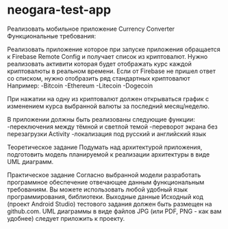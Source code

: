 # neogara-test-app
Реализовать мобильное приложение Currency Converter
Функциональные требования:

Реализовать приложение которое при запуске приложения обращается к Firebase Remote Config и получает список из криптовалют. Нужно реализовать активити которая будет отображать курс каждой криптовалюты в реальном времени. Если от Firebase не пришел ответ со списком, нужно отобразить ряд стандартных криптовалют 
Например:
-Bitcoin
-Ethereum 
-Litecoin
-Dogecoin

При нажатии на одну из криптовалют должен открываться график с изменением курса выбранной валюты за последний месяц/неделю.


В приложении должны быть реализованы следующие функции:
 -переключения между тёмной и светлой темой
 -переворот экрана без перезагрузки Activity
 -локализация под русский и английский язык

Теоретическое задание
Подумать над архитектурой приложения, подготовить модель планируемой к реализации архитектуры в виде UML диаграмм.


Практическое задание
Согласно выбранной модели разработать программное обеспечение отвечающее данным функциональным требованиям.
Вы можете использовать любой удобный язык программирования, библиотеки.
Выходные данные
Исходный код (проект Android Studio) тестового задания должен быть размещен на github.com. UML диаграммы в виде файлов JPG (или PDF, PNG - как вам удобнее) следует приложить к проекту.
